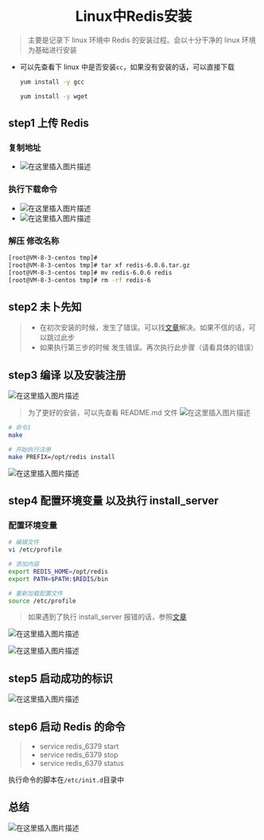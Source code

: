 <h1 align = "center">Linux中Redis安装</h1>

> 主要是记录下 linux 环境中 Redis 的安装过程。会以十分干净的 linux 环境为基础进行安装

- 可以先查看下 linux 中是否安装`cc`，如果没有安装的话，可以直接下载

  ```bash
  yum install -y gcc
  ```

  ```bash
  yum install -y wget
  ```

## step1 上传 Redis

### 复制地址

- ![在这里插入图片描述](https://img-blog.csdnimg.cn/ea878e1454294704a6ecedbbc82a6977.png)

### 执行下载命令

- ![在这里插入图片描述](https://img-blog.csdnimg.cn/e09b32bee8fe46bb92e81624f7e47a61.png)
- ![在这里插入图片描述](https://img-blog.csdnimg.cn/7f51f5a421564a65a2d30039877a49e4.png)

### 解压 修改名称

```bash
[root@VM-8-3-centos tmp]#
[root@VM-8-3-centos tmp]# tar xf redis-6.0.6.tar.gz
[root@VM-8-3-centos tmp]# mv redis-6.0.6 redis
[root@VM-8-3-centos tmp]# rm -rf redis-6
```

## step2 未卜先知

> - 在初次安装的时候，发生了错误。可以找[文章](https://blog.csdn.net/weixin_42272246/article/details/124318060)解决。如果不信的话，可以跳过此步
> - 如果执行第三步的时候 发生错误。再次执行此步骤（请看具体的错误）

## step3 编译 以及安装注册

![在这里插入图片描述](https://img-blog.csdnimg.cn/4cf647a359a6414393987e794e1bb633.png)

> 为了更好的安装，可以先查看 README.md 文件
> ![在这里插入图片描述](https://img-blog.csdnimg.cn/e6be2768e0dc43e69dcc5d5c9c645008.png)

```bash
# 命令1
make

# 开始执行注册
make PREFIX=/opt/redis install
```

![在这里插入图片描述](https://img-blog.csdnimg.cn/745cabea36eb4bba8152c166c64681f0.png)

## step4 配置环境变量 以及执行 install_server

### 配置环境变量

```bash
# 编辑文件
vi /etc/profile

# 添加内容
export REDIS_HOME=/opt/redis
export PATH=$PATH:$REDIS/bin

# 重新加载配置文件
source /etc/profile
```

> 如果遇到了执行 install_server 报错的话，参照[文章](https://blog.csdn.net/weixin_45949073/article/details/109213758)

![在这里插入图片描述](https://img-blog.csdnimg.cn/a62b3b82ce3048f6894805ddbc02f2d5.png)

![在这里插入图片描述](https://img-blog.csdnimg.cn/f7f437eb1eef49719596fe8102dc9833.png)

## step5 启动成功的标识

![在这里插入图片描述](https://img-blog.csdnimg.cn/a675852ebcf44b179204bde3a1aa27fe.png)

## step6 启动 Redis 的命令

> - service redis_6379 start
> - service redis_6379 stop
> - service redis_6379 status

执行命令的脚本在`/etc/init.d`目录中

## 总结

![在这里插入图片描述](https://img-blog.csdnimg.cn/d8385cc78a8d4b86bd336402caa9b127.png)
